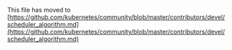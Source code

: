 This file has moved to [https://github.com/kubernetes/community/blob/master/contributors/devel/scheduler_algorithm.md](https://github.com/kubernetes/community/blob/master/contributors/devel/scheduler_algorithm.md)
